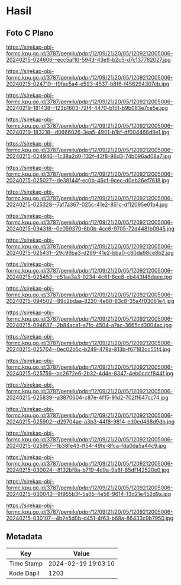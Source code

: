 # Hasil

## Foto C Plano

https://sirekap-obj-formc.kpu.go.id/3787/pemilu/pdpr/12/09/21/20/05/1209212005006-20240215-024606--ecc5af10-5943-43e9-b2c5-d7c137762027.jpg

https://sirekap-obj-formc.kpu.go.id/3787/pemilu/pdpr/12/09/21/20/05/1209212005006-20240215-024719--f9fae5a4-e593-4537-b8f6-f456294307eb.jpg

https://sirekap-obj-formc.kpu.go.id/3787/pemilu/pdpr/12/09/21/20/05/1209212005006-20240219-181438--123b1603-72f4-4470-b151-b9b083e7ce5e.jpg

https://sirekap-obj-formc.kpu.go.id/3787/pemilu/pdpr/12/09/21/20/05/1209212005006-20240219-183218--d0666026-3ea5-4901-b1bf-df004468d9e1.jpg

https://sirekap-obj-formc.kpu.go.id/3787/pemilu/pdpr/12/09/21/20/05/1209212005006-20240215-024946--1c38a2d0-132f-43f8-96d3-74b096ad08a7.jpg

https://sirekap-obj-formc.kpu.go.id/3787/pemilu/pdpr/12/09/21/20/05/1209212005006-20240215-025027--de38144f-ec0b-46cf-9cec-d0eb26ef7618.jpg

https://sirekap-obj-formc.kpu.go.id/3787/pemilu/pdpr/12/09/21/20/05/1209212005006-20240215-025328--7af7a367-025c-41e2-851c-df12095e01b4.jpg

https://sirekap-obj-formc.kpu.go.id/3787/pemilu/pdpr/12/09/21/20/05/1209212005006-20240215-094318--0e059370-6b0b-4cc6-9705-72d4481b0945.jpg

https://sirekap-obj-formc.kpu.go.id/3787/pemilu/pdpr/12/09/21/20/05/1209212005006-20240215-025431--29c96ba3-d299-41e2-bba0-c80da98ce8b2.jpg

https://sirekap-obj-formc.kpu.go.id/3787/pemilu/pdpr/12/09/21/20/05/1209212005006-20240215-025453--c51aa3a3-9234-4c61-8ce8-cb443f48daee.jpg

https://sirekap-obj-formc.kpu.go.id/3787/pemilu/pdpr/12/09/21/20/05/1209212005006-20240215-094502--89c2bdaa-8220-4e80-83c8-35a4f03061e4.jpg

https://sirekap-obj-formc.kpu.go.id/3787/pemilu/pdpr/12/09/21/20/05/1209212005006-20240215-094637--2b84aca1-a7fc-4504-a7ac-3665cd3004ac.jpg

https://sirekap-obj-formc.kpu.go.id/3787/pemilu/pdpr/12/09/21/20/05/1209212005006-20240215-025704--0ec02b5c-b249-479a-813b-f67182cc55f4.jpg

https://sirekap-obj-formc.kpu.go.id/3787/pemilu/pdpr/12/09/21/20/05/1209212005006-20240215-025759--bc2672e6-2b32-4d4e-8347-4eb0cdcf844f.jpg

https://sirekap-obj-formc.kpu.go.id/3787/pemilu/pdpr/12/09/21/20/05/1209212005006-20240215-025839--a3870604-c87e-4f15-91d2-702ff647cc74.jpg

https://sirekap-obj-formc.kpu.go.id/3787/pemilu/pdpr/12/09/21/20/05/1209212005006-20240215-025902--d29704ae-a3b3-44f8-9814-ed0ed468d9db.jpg

https://sirekap-obj-formc.kpu.go.id/3787/pemilu/pdpr/12/09/21/20/05/1209212005006-20240215-025957--1b38fe43-ff54-49fe-8fca-fda0da5a44c9.jpg

https://sirekap-obj-formc.kpu.go.id/3787/pemilu/pdpr/12/09/21/20/05/1209212005006-20240215-030024--8132bf8a-b719-4d9a-9a8f-85df142520e0.jpg

https://sirekap-obj-formc.kpu.go.id/3787/pemilu/pdpr/12/09/21/20/05/1209212005006-20240215-030043--9f955b3f-5a65-4e56-9614-13d21e452d9a.jpg

https://sirekap-obj-formc.kpu.go.id/3787/pemilu/pdpr/12/09/21/20/05/1209212005006-20240215-030107--4b2e5d0b-d451-4f63-b68a-86433c9b7950.jpg


## Metadata

| Key        | Value               |
| ---------- | ------------------- |
| Time Stamp | 2024-02-19 19:03:10 |
| Kode Dapil | 1203                |



